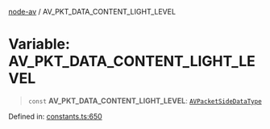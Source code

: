 [node-av](../globals.md) / AV\_PKT\_DATA\_CONTENT\_LIGHT\_LEVEL

# Variable: AV\_PKT\_DATA\_CONTENT\_LIGHT\_LEVEL

> `const` **AV\_PKT\_DATA\_CONTENT\_LIGHT\_LEVEL**: [`AVPacketSideDataType`](../type-aliases/AVPacketSideDataType.md)

Defined in: [constants.ts:650](https://github.com/seydx/av/blob/f8631fc881b394300b1479f511d55cf1c370a87f/src/constants/constants.ts#L650)

